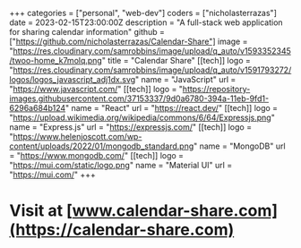 +++
categories = ["personal", "web-dev"]
coders = ["nicholasterrazas"]
date = 2023-02-15T23:00:00Z
description = "A full-stack web application for sharing calendar information"
github = ["https://github.com/nicholasterrazas/Calendar-Share"]
image = "https://res.cloudinary.com/samrobbins/image/upload/q_auto/v1593352345/twoo-home_k7molq.png"
title = "Calendar Share"
[[tech]]
logo = "https://res.cloudinary.com/samrobbins/image/upload/q_auto/v1591793272/logos/logos_javascript_adj1dx.svg"
name = "JavaScript"
url = "https://www.javascript.com/"
[[tech]]
logo = "https://repository-images.githubusercontent.com/37153337/9d0a6780-394a-11eb-9fd1-6296a684b124"
name = "React"
url = "https://react.dev/"
[[tech]]
logo = "https://upload.wikimedia.org/wikipedia/commons/6/64/Expressjs.png"
name = "Express.js"
url = "https://expressjs.com/"
[[tech]]
logo = "https://www.helenjoscott.com/wp-content/uploads/2022/01/mongodb_standard.png"
name = "MongoDB"
url = "https://www.mongodb.com/"
[[tech]]
logo = "https://mui.com/static/logo.png"
name = "Material UI"
url = "https://mui.com/"
+++

# Visit at [www.calendar-share.com](https://calendar-share.com)